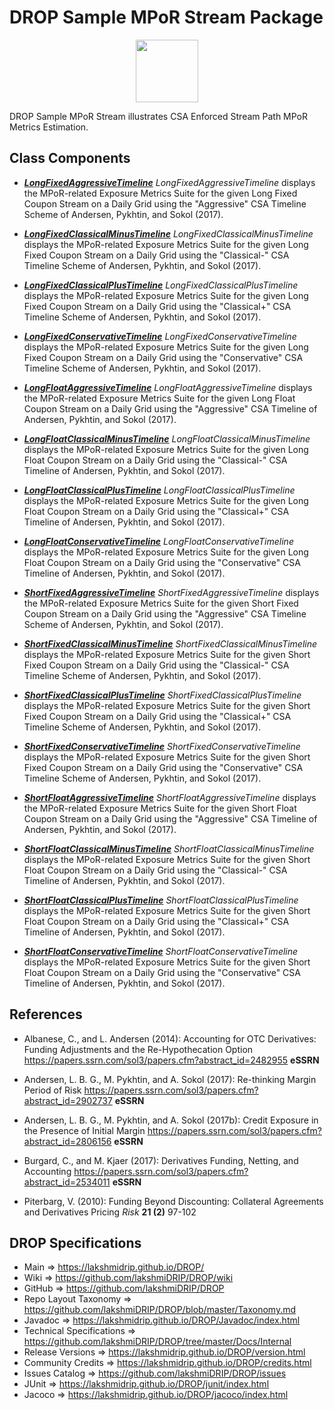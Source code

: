 # DROP Sample MPoR Stream Package

<p align="center"><img src="https://github.com/lakshmiDRIP/DROP/blob/master/DRIP_Logo.gif?raw=true" width="100"></p>

DROP Sample MPoR Stream illustrates CSA Enforced Stream Path MPoR Metrics Estimation.


## Class Components

 * [***LongFixedAggressiveTimeline***](https://github.com/lakshmiDRIP/DROP/tree/master/src/main/java/org/drip/sample/mporstream/LongFixedAggressiveTimeline.java)
 <i>LongFixedAggressiveTimeline</i> displays the MPoR-related Exposure Metrics Suite for the given Long Fixed Coupon Stream on a Daily Grid using the "Aggressive" CSA Timeline Scheme of Andersen, Pykhtin, and Sokol (2017).

 * [***LongFixedClassicalMinusTimeline***](https://github.com/lakshmiDRIP/DROP/tree/master/src/main/java/org/drip/sample/mporstream/LongFixedClassicalMinusTimeline.java)
 <i>LongFixedClassicalMinusTimeline</i> displays the MPoR-related Exposure Metrics Suite for the given Long Fixed Coupon Stream on a Daily Grid using the "Classical-" CSA Timeline Scheme of Andersen, Pykhtin, and Sokol (2017).

 * [***LongFixedClassicalPlusTimeline***](https://github.com/lakshmiDRIP/DROP/tree/master/src/main/java/org/drip/sample/mporstream/LongFixedClassicalPlusTimeline.java)
 <i>LongFixedClassicalPlusTimeline</i> displays the MPoR-related Exposure Metrics Suite for the given Long Fixed Coupon Stream on a Daily Grid using the "Classical+" CSA Timeline Scheme of Andersen, Pykhtin, and Sokol (2017).

 * [***LongFixedConservativeTimeline***](https://github.com/lakshmiDRIP/DROP/tree/master/src/main/java/org/drip/sample/mporstream/LongFixedConservativeTimeline.java)
 <i>LongFixedConservativeTimeline</i> displays the MPoR-related Exposure Metrics Suite for the given Long Fixed Coupon Stream on a Daily Grid using the "Conservative" CSA Timeline Scheme of Andersen, Pykhtin, and Sokol (2017).

 * [***LongFloatAggressiveTimeline***](https://github.com/lakshmiDRIP/DROP/tree/master/src/main/java/org/drip/sample/mporstream/LongFloatAggressiveTimeline.java)
 <i>LongFloatAggressiveTimeline</i> displays the MPoR-related Exposure Metrics Suite for the given Long Float Coupon Stream on a Daily Grid using the "Aggressive" CSA Timeline of Andersen, Pykhtin, and Sokol (2017).

 * [***LongFloatClassicalMinusTimeline***](https://github.com/lakshmiDRIP/DROP/tree/master/src/main/java/org/drip/sample/mporstream/LongFloatClassicalMinusTimeline.java)
 <i>LongFloatClassicalMinusTimeline</i> displays the MPoR-related Exposure Metrics Suite for the given Long Float Coupon Stream on a Daily Grid using the "Classical-" CSA Timeline of Andersen, Pykhtin, and Sokol (2017).

 * [***LongFloatClassicalPlusTimeline***](https://github.com/lakshmiDRIP/DROP/tree/master/src/main/java/org/drip/sample/mporstream/LongFloatClassicalPlusTimeline.java)
 <i>LongFloatClassicalPlusTimeline</i> displays the MPoR-related Exposure Metrics Suite for the given Long Float Coupon Stream on a Daily Grid using the "Classical+" CSA Timeline of Andersen, Pykhtin, and Sokol (2017).

 * [***LongFloatConservativeTimeline***](https://github.com/lakshmiDRIP/DROP/tree/master/src/main/java/org/drip/sample/mporstream/LongFloatConservativeTimeline.java)
 <i>LongFloatConservativeTimeline</i> displays the MPoR-related Exposure Metrics Suite for the given Long Float Coupon Stream on a Daily Grid using the "Conservative" CSA Timeline of Andersen, Pykhtin, and Sokol (2017).

 * [***ShortFixedAggressiveTimeline***](https://github.com/lakshmiDRIP/DROP/tree/master/src/main/java/org/drip/sample/mporstream/ShortFixedAggressiveTimeline.java)
 <i>ShortFixedAggressiveTimeline</i> displays the MPoR-related Exposure Metrics Suite for the given Short Fixed Coupon Stream on a Daily Grid using the "Aggressive" CSA Timeline Scheme of Andersen, Pykhtin, and Sokol (2017).

 * [***ShortFixedClassicalMinusTimeline***](https://github.com/lakshmiDRIP/DROP/tree/master/src/main/java/org/drip/sample/mporstream/ShortFixedClassicalMinusTimeline.java)
 <i>ShortFixedClassicalMinusTimeline</i> displays the MPoR-related Exposure Metrics Suite for the given Short Fixed Coupon Stream on a Daily Grid using the "Classical-" CSA Timeline Scheme of Andersen, Pykhtin, and Sokol (2017).

 * [***ShortFixedClassicalPlusTimeline***](https://github.com/lakshmiDRIP/DROP/tree/master/src/main/java/org/drip/sample/mporstream/ShortFixedClassicalPlusTimeline.java)
 <i>ShortFixedClassicalPlusTimeline</i> displays the MPoR-related Exposure Metrics Suite for the given Short Fixed Coupon Stream on a Daily Grid using the "Classical+" CSA Timeline Scheme of Andersen, Pykhtin, and Sokol (2017).

 * [***ShortFixedConservativeTimeline***](https://github.com/lakshmiDRIP/DROP/tree/master/src/main/java/org/drip/sample/mporstream/ShortFixedConservativeTimeline.java)
 <i>ShortFixedConservativeTimeline</i> displays the MPoR-related Exposure Metrics Suite for the given Short Fixed Coupon Stream on a Daily Grid using the "Conservative" CSA Timeline Scheme of Andersen, Pykhtin, and Sokol (2017).

 * [***ShortFloatAggressiveTimeline***](https://github.com/lakshmiDRIP/DROP/tree/master/src/main/java/org/drip/sample/mporstream/ShortFloatAggressiveTimeline.java)
 <i>ShortFloatAggressiveTimeline</i> displays the MPoR-related Exposure Metrics Suite for the given Short Float Coupon Stream on a Daily Grid using the "Aggressive" CSA Timeline of Andersen, Pykhtin, and Sokol (2017).

 * [***ShortFloatClassicalMinusTimeline***](https://github.com/lakshmiDRIP/DROP/tree/master/src/main/java/org/drip/sample/mporstream/ShortFloatClassicalMinusTimeline.java)
 <i>ShortFloatClassicalMinusTimeline</i> displays the MPoR-related Exposure Metrics Suite for the given Short Float Coupon Stream on a Daily Grid using the "Classical-" CSA Timeline of Andersen, Pykhtin, and Sokol (2017).

 * [***ShortFloatClassicalPlusTimeline***](https://github.com/lakshmiDRIP/DROP/tree/master/src/main/java/org/drip/sample/mporstream/ShortFloatClassicalPlusTimeline.java)
 <i>ShortFloatClassicalPlusTimeline</i> displays the MPoR-related Exposure Metrics Suite for the given Short Float Coupon Stream on a Daily Grid using the "Classical+" CSA Timeline of Andersen, Pykhtin, and Sokol (2017).

 * [***ShortFloatConservativeTimeline***](https://github.com/lakshmiDRIP/DROP/tree/master/src/main/java/org/drip/sample/mporstream/ShortFloatConservativeTimeline.java)
 <i>ShortFloatConservativeTimeline</i> displays the MPoR-related Exposure Metrics Suite for the given Short Float Coupon Stream on a Daily Grid using the "Conservative" CSA Timeline of Andersen, Pykhtin, and Sokol (2017).


## References

 * Albanese, C., and L. Andersen (2014): Accounting for OTC Derivatives: Funding Adjustments and the
 	Re-Hypothecation Option https://papers.ssrn.com/sol3/papers.cfm?abstract_id=2482955 <b>eSSRN</b>

 * Andersen, L. B. G., M. Pykhtin, and A. Sokol (2017): Re-thinking Margin Period of Risk
 	https://papers.ssrn.com/sol3/papers.cfm?abstract_id=2902737 <b>eSSRN</b>

 * Andersen, L. B. G., M. Pykhtin, and A. Sokol (2017b): Credit Exposure in the Presence of Initial Margin https://papers.ssrn.com/sol3/papers.cfm?abstract_id=2806156 <b>eSSRN</b>

 * Burgard, C., and M. Kjaer (2017): Derivatives Funding, Netting, and Accounting https://papers.ssrn.com/sol3/papers.cfm?abstract_id=2534011 <b>eSSRN</b>

 * Piterbarg, V. (2010): Funding Beyond Discounting: Collateral Agreements and Derivatives Pricing <i>Risk</i> <b>21 (2)</b> 97-102


## DROP Specifications

 * Main                     => https://lakshmidrip.github.io/DROP/
 * Wiki                     => https://github.com/lakshmiDRIP/DROP/wiki
 * GitHub                   => https://github.com/lakshmiDRIP/DROP
 * Repo Layout Taxonomy     => https://github.com/lakshmiDRIP/DROP/blob/master/Taxonomy.md
 * Javadoc                  => https://lakshmidrip.github.io/DROP/Javadoc/index.html
 * Technical Specifications => https://github.com/lakshmiDRIP/DROP/tree/master/Docs/Internal
 * Release Versions         => https://lakshmidrip.github.io/DROP/version.html
 * Community Credits        => https://lakshmidrip.github.io/DROP/credits.html
 * Issues Catalog           => https://github.com/lakshmiDRIP/DROP/issues
 * JUnit                    => https://lakshmidrip.github.io/DROP/junit/index.html
 * Jacoco                   => https://lakshmidrip.github.io/DROP/jacoco/index.html
